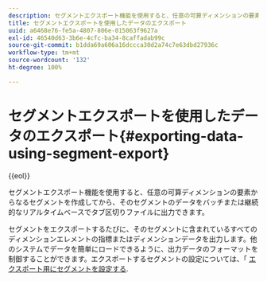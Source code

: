 ```yaml
---
description: セグメントエクスポート機能を使用すると、任意の可算ディメンションの要素からなるセグメントを作成してから、そのセグメントのデータをバッチまたは継続的なリアルタイムベースでタブ区切りファイルに出力できます。
title: セグメントエクスポートを使用したデータのエクスポート
uuid: a6468e76-fe5a-4807-806e-015063f9627a
exl-id: 46540d63-3b6e-4cfc-ba34-8caffadab99c
source-git-commit: b1dda69a606a16dccca30d2a74c7e63dbd27936c
workflow-type: tm+mt
source-wordcount: '132'
ht-degree: 100%

---
```


# セグメントエクスポートを使用したデータのエクスポート{#exporting-data-using-segment-export}

{{eol}}

セグメントエクスポート機能を使用すると、任意の可算ディメンションの要素からなるセグメントを作成してから、そのセグメントのデータをバッチまたは継続的なリアルタイムベースでタブ区切りファイルに出力できます。

セグメントをエクスポートするたびに、そのセグメントに含まれているすべてのディメンションエレメントの指標またはディメンションデータを出力します。他のシステムでデータを簡単にロードできるように、出力データのフォーマットを制御することができます。エクスポートするセグメントの設定については、「 [エクスポート用にセグメントを設定する](../../../home/c-get-started/c-exp-data-seg-exp/t-config-sgts-expt.md#task-8857f221fa66463990ec9b60db6db372).
